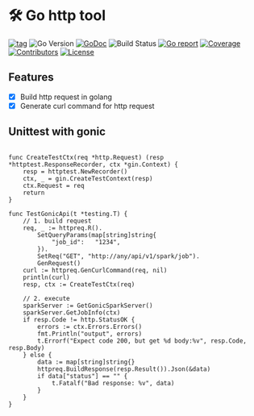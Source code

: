 # 🛠️ Go http tool
[![tag](https://img.shields.io/github/tag/ahuigo/gohttptool.svg)](https://github.com/ahuigo/gohttptool/tags)
![Go Version](https://img.shields.io/badge/Go-%3E%3D%201.21-%23007d9c)
[![GoDoc](https://godoc.org/github.com/ahuigo/gohttptool?status.svg)](https://pkg.go.dev/github.com/ahuigo/gohttptool)
![Build Status](https://github.com/ahuigo/gohttptool/actions/workflows/test.yml/badge.svg)
[![Go report](https://goreportcard.com/badge/github.com/ahuigo/gohttptool)](https://goreportcard.com/report/github.com/ahuigo/gohttptool)
[![Coverage](https://img.shields.io/codecov/c/github/ahuigo/gohttptool)](https://codecov.io/gh/ahuigo/gohttptool)
[![Contributors](https://img.shields.io/github/contributors/ahuigo/gohttptool)](https://github.com/ahuigo/gohttptool/graphs/contributors)
[![License](https://img.shields.io/github/license/ahuigo/gohttptool)](./LICENSE)

## Features
- [x] Build http request in golang
- [x] Generate curl command for http request

## Unittest with gonic

```

func CreateTestCtx(req *http.Request) (resp *httptest.ResponseRecorder, ctx *gin.Context) {
	resp = httptest.NewRecorder()
	ctx, _ = gin.CreateTestContext(resp)
	ctx.Request = req
	return
}

func TestGonicApi(t *testing.T) {
	// 1. build request
	req, _ := httpreq.R().
		SetQueryParams(map[string]string{
			"job_id":   "1234",
		}).
		SetReq("GET", "http://any/api/v1/spark/job").
		GenRequest()
	curl := httpreq.GenCurlCommand(req, nil)
	println(curl)
	resp, ctx := CreateTestCtx(req)

	// 2. execute
	sparkServer := GetGonicSparkServer()
	sparkServer.GetJobInfo(ctx)
	if resp.Code != http.StatusOK {
		errors := ctx.Errors.Errors()
		fmt.Println("output", errors)
		t.Errorf("Expect code 200, but get %d body:%v", resp.Code, resp.Body)
	} else {
        data := map[string]string{}
		httpreq.BuildResponse(resp.Result()).Json(&data)
		if data["status"] == "" {
			t.Fatalf("Bad response: %v", data)
		}
	}
}
```
